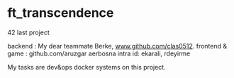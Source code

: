# ft_transcendence
42 last project


backend : My dear teammate Berke, www.github.com/clas0512.
frontend & game : github.com/aruzgar aerbosna intra id: ekarali, rdeyirme

My tasks are dev&ops docker systems on this project. 
